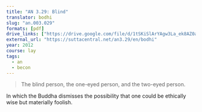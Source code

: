 ```yaml
---
title: "AN 3.29: Blind"
translator: bodhi
slug: "an.003.029"
formats: [pdf]
drive_links: ["https://drive.google.com/file/d/1tSKiSlArYAgw3La_ek8AZ0ao0svs4jqw/view?usp=drivesdk"]
external_url: "https://suttacentral.net/an3.29/en/bodhi"
year: 2012
course: lay
tags:
  - an
  - becon
---
```


> The blind person, the one-eyed person, and the two-eyed person.

In which the Buddha dismisses the possibility that one could be ethically wise but materially foolish.

